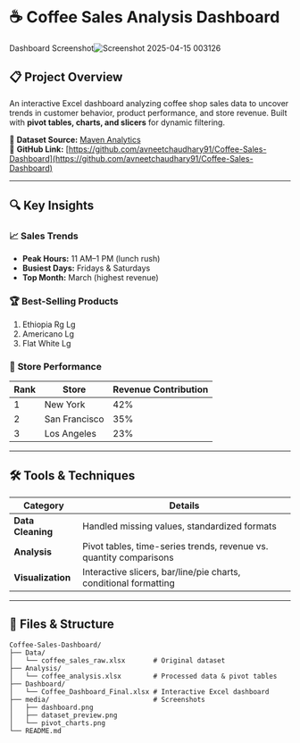 
# ☕ Coffee Sales Analysis Dashboard  

Dashboard Screenshot![Screenshot 2025-04-15 003126](https://github.com/user-attachments/assets/5a12e4db-3057-470a-b8d0-5bf7f58ed140)
  

## 📋 **Project Overview**  
An interactive Excel dashboard analyzing coffee shop sales data to uncover trends in customer behavior, product performance, and store revenue. Built with **pivot tables, charts, and slicers** for dynamic filtering.  

🔗 **Dataset Source:** [Maven Analytics](https://mavenanalytics.io/data-playground?order=date_added%2Cdesc&page=6&pageSize=5)  
📌 **GitHub Link:** [https://github.com/avneetchaudhary91/Coffee-Sales-Dashboard](https://github.com/avneetchaudhary91/Coffee-Sales-Dashboard)  

---

## 🔍 **Key Insights**  
### 📈 **Sales Trends**  
- **Peak Hours:** 11 AM–1 PM (lunch rush)  
- **Busiest Days:** Fridays & Saturdays  
- **Top Month:** March (highest revenue)  

### 🏆 **Best-Selling Products**  
1. Ethiopia Rg Lg  
2. Americano Lg  
3. Flat White Lg  

### 📍 **Store Performance**  
| Rank | Store          | Revenue Contribution |  
|------|----------------|----------------------|  
| 1    | New York       | 42%                  |  
| 2    | San Francisco  | 35%                  |  
| 3    | Los Angeles    | 23%                  |  

---

## 🛠 **Tools & Techniques**  
| Category          | Details                                                                 |  
|-------------------|-------------------------------------------------------------------------|  
| **Data Cleaning** | Handled missing values, standardized formats                           |  
| **Analysis**      | Pivot tables, time-series trends, revenue vs. quantity comparisons     |  
| **Visualization** | Interactive slicers, bar/line/pie charts, conditional formatting       |  

---

## 📂 **Files & Structure**  
```plaintext
Coffee-Sales-Dashboard/
├── Data/
│   └── coffee_sales_raw.xlsx       # Original dataset
├── Analysis/
│   └── coffee_analysis.xlsx        # Processed data & pivot tables
├── Dashboard/
│   └── Coffee_Dashboard_Final.xlsx # Interactive Excel dashboard
├── media/                          # Screenshots
│   ├── dashboard.png
│   ├── dataset_preview.png
│   └── pivot_charts.png
└── README.md

